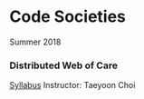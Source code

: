 # Code Societies
Summer 2018



### Distributed Web of Care 
[Syllabus](https://github.com/tchoi8/distributedwebofcare/blob/codesocietie/README.md)
Instructor: Taeyoon Choi 
